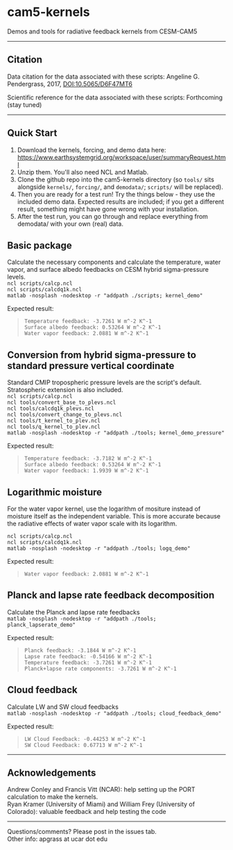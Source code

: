 # cam5-kernels
Demos and tools for radiative feedback kernels from CESM-CAM5 

----

## Citation
Data citation for the data associated with these scripts:
Angeline G. Pendergrass, 2017, [DOI:10.5065/D6F47MT6](http://dx.doi.org/10.5065/D6F47MT6)

Scientific reference for the data associated with these scripts: Forthcoming (stay tuned)

---- 

## Quick Start

1. Download the kernels, forcing, and demo data here: https://www.earthsystemgrid.org/workspace/user/summaryRequest.html
2. Unzip them. You'll also need NCL and Matlab.
3. Clone the github repo into the cam5-kernels directory (so `tools/` sits alongside `kernels/`, `forcing/`, and `demodata/`; `scripts/` will be replaced).
3. Then you are ready for a test run! Try the things below - they use the included demo data. Expected results are included; if you get a different result, something might have gone wrong with your installation.
4. After the test run, you can go through and replace everything from demodata/ with your own (real) data.


## Basic package
Calculate the necessary components and calculate the temperature, water vapor, and surface albedo feedbacks on CESM hybrid sigma-pressure levels.  
`ncl scripts/calcp.ncl`  
`ncl scripts/calcdq1k.ncl`  
`matlab -nosplash -nodesktop -r "addpath ./scripts; kernel_demo"`  

Expected result:  
> `Temperature feedback: -3.7261 W m^-2 K^-1  `  
> `Surface albedo feedback: 0.53264 W m^-2 K^-1  `  
> `Water vapor feedback: 2.0881 W m^-2 K^-1  `  


## Conversion from hybrid sigma-pressure to standard pressure vertical coordinate
Standard CMIP tropospheric pressure levels are the script's default. Stratospheric extension is also included.   
`ncl scripts/calcp.ncl`  
`ncl tools/convert_base_to_plevs.ncl`  
`ncl tools/calcdq1k_plevs.ncl`  
`ncl tools/convert_change_to_plevs.ncl`  
`ncl tools/t_kernel_to_plev.ncl`  
`ncl tools/q_kernel_to_plev.ncl`  
`matlab -nosplash -nodesktop -r "addpath ./tools; kernel_demo_pressure"`  

Expected result:  
> `Temperature feedback: -3.7182 W m^-2 K^-1`  
> `Surface albedo feedback: 0.53264 W m^-2 K^-1`  
> `Water vapor feedback: 1.9939 W m^-2 K^-1`  

## Logarithmic moisture 
For the water vapor kernel, use the logarithm of mositure instead of moisture itself as the independent variable. This is more accurate because the radiative effects of water vapor scale with its logarithm.   

`ncl scripts/calcp.ncl`  
`ncl scripts/calcdq1k.ncl`  
`matlab -nosplash -nodesktop -r "addpath ./tools; logq_demo"`

Expected result:  
>`Water vapor feedback: 2.0881 W m^-2 K^-1`  

## Planck and lapse rate feedback decomposition
Calculate the Planck and lapse rate feedbacks   
`matlab -nosplash -nodesktop -r "addpath ./tools; planck_lapserate_demo"`  

Expected result:    
>`Planck feedback: -3.1844 W m^-2 K^-1`  
>`Lapse rate feedback: -0.54166 W m^-2 K^-1`  
>`Temperature feedback: -3.7261 W m^-2 K^-1`  
>`Planck+lapse rate components: -3.7261 W m^-2 K^-1`  

## Cloud feedback 
Calculate LW and SW cloud feedbacks  
`matlab -nosplash -nodesktop -r "addpath ./tools; cloud_feedback_demo"` 

Expected result:  
> `LW Cloud Feedback: -0.44253 W m^-2 K^-1`  
> `SW Cloud Feedback: 0.67713 W m^-2 K^-1`  

---

## Acknowledgements  
Andrew Conley and Francis Vitt (NCAR): help setting up the PORT calculation to make the kernels.  
Ryan Kramer (University of Miami) and William Frey (University of Colorado): valuable feedback and help testing the code

-----

Questions/comments? Please post in the issues tab.  
Other info: apgrass at ucar dot edu

